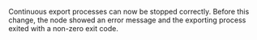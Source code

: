 Continuous export processes can now be stopped correctly. Before this change,
the node showed an error message and the exporting process exited with a
non-zero exit code.
